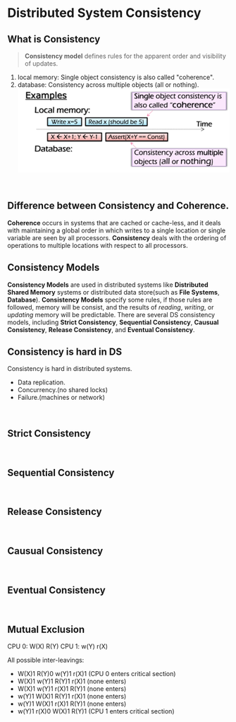 # Distributed System Consistency

## What is Consistency
> **Consistency model** defines rules for the apparent order and visibility of updates.
1. local memory:
Single object consistency is also called "coherence".
2. database:
Consistency across multiple objects (all or nothing).
![Consistency](./img/what_is_consistency.png)
<br>

## Difference between Consistency and Coherence.
  **Coherence** occurs in systems that are cached or cache-less, and it deals with maintaining a global order
in which writes to a single location or single variable are seen by all processors.
  **Consistency** deals with the ordering of operations to multiple locations with respect to all processors.
<br>

## Consistency Models
  **Consistency Models** are used in distributed systems like **Distributed Shared Memory** 
systems or distributed data store(such as **File Systems**, **Database**).
  **Consistency Models** specify some rules, if those rules are followed, memory will be consist, and the
results of *reading*, *writing*, or *updating* memory will be predictable.
  There are several DS consistency models, including **Strict Consistency**, **Sequential Consistency**,
**Causual Consistency**, **Release Consistency**, and **Eventual Consistency**.
<br>

## Consistency is hard in DS
Consistency is hard in distributed systems.
- Data replication.
- Concurrency.(no shared locks)
- Failure.(machines or network)
<br>

## Strict Consistency
<br>

## Sequential Consistency
<br>

## Release Consistency
<br>

## Causual Consistency
<br>

## Eventual Consistency
<br>


## Mutual Exclusion

CPU 0: W(X) R(Y)
CPU 1: w(Y) r(X)

All possible inter-leavings:

- W(X)1  R(Y)0  w(Y)1  r(X)1   (CPU 0 enters critical section)
- W(X)1  w(Y)1  R(Y)1  r(X)1   (none enters)
- W(X)1  w(Y)1  r(X)1  R(Y)1   (none enters)
- w(Y)1  W(X)1  R(Y)1  r(X)1   (none enters)
- w(Y)1  W(X)1  r(X)1  R(Y)1   (none enters)
- w(Y)1  r(X)0  W(X)1  R(Y)1   (CPU 1 enters critical section)
